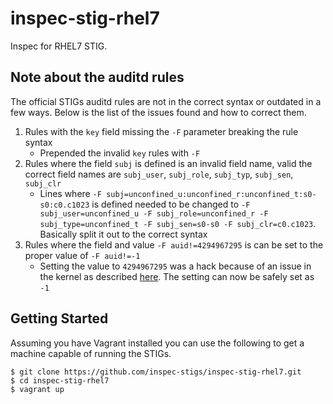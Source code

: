 # inspec-stig-rhel7

Inspec for RHEL7 STIG.

## Note about the auditd rules

The official STIGs auditd rules are not in the correct syntax or outdated in a few ways. Below is the list of the issues found and how to correct them.

1. Rules with the ``key`` field missing the ``-F`` parameter breaking the rule syntax
    * Prepended the invalid ``key`` rules with ``-F`` 
2. Rules where the field ``subj`` is defined is an invalid field name, valid the correct field names are ``subj_user``, ``subj_role``, ``subj_typ``, ``subj_sen``, ``subj_clr``
    *  Lines where ``-F subj=unconfined_u:unconfined_r:unconfined_t:s0-s0:c0.c1023`` is defined needed to be changed to ``-F subj_user=unconfined_u -F subj_role=unconfined_r -F subj_type=unconfined_t -F subj_sen=s0-s0 -F subj_clr=c0.c1023``. Basically split it out to the correct syntax
3. Rules where the field and value ``-F auid!=4294967295`` is can be set to the proper value of ``-F auid!=-1``
    *  Setting the value to ``4294967295`` was a hack because of an issue in the kernel as described [here](http://lkml.iu.edu/hypermail/linux/kernel/1304.1/01594.html). The setting can now be safely set as ``-1``

## Getting Started

Assuming you have Vagrant installed you can use the following to
get a machine capable of running the STIGs.

```
$ git clone https://github.com/inspec-stigs/inspec-stig-rhel7.git
$ cd inspec-stig-rhel7
$ vagrant up

```
